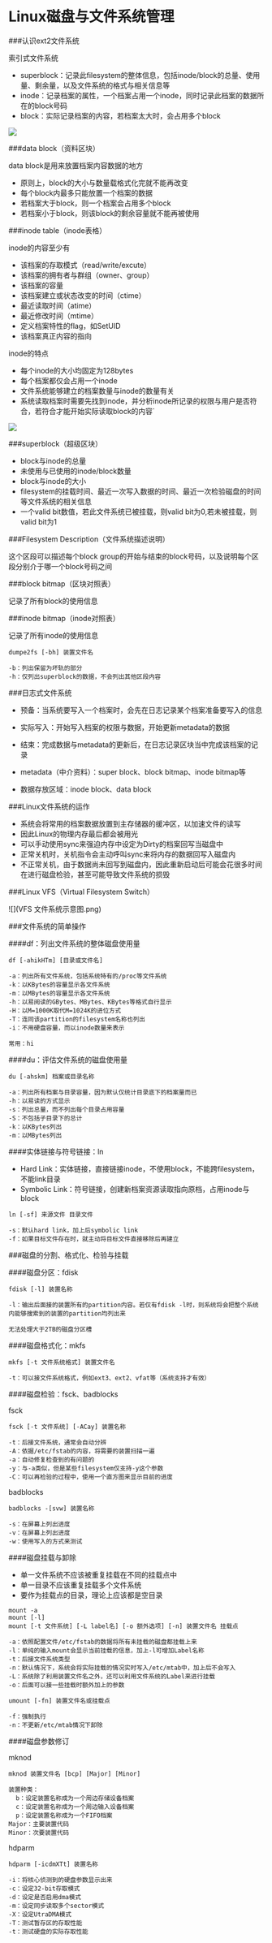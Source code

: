 # Linux磁盘与文件系统管理

###认识ext2文件系统

索引式文件系统

* superblock：记录此filesystem的整体信息，包括inode/block的总量、使用量、剩余量，以及文件系统的格式与相关信息等
* inode：记录档案的属性，一个档案占用一个inode，同时记录此档案的数据所在的block号码
* block：实际记录档案的内容，若档案太大时，会占用多个block

![](选区_001.png)

###data block（资料区块）

data block是用来放置档案内容数据的地方

* 原则上，block的大小与数量载格式化完就不能再改变
* 每个block内最多只能放置一个档案的数据
* 若档案大于block，则一个档案会占用多个block
* 若档案小于block，则该block的剩余容量就不能再被使用

###inode table（inode表格）

inode的内容至少有

* 该档案的存取模式（read/write/excute）
* 该档案的拥有者与群组（owner、group）
* 该档案的容量
* 该档案建立或状态改变的时间（ctime）
* 最近读取时间（atime）
* 最近修改时间（mtime）
* 定义档案特性的flag，如SetUID
* 该档案真正内容的指向

inode的特点

* 每个inode的大小均固定为128bytes
* 每个档案都仅会占用一个inode
* 文件系统能够建立的档案数量与inode的数量有关
* 系统读取档案时需要先找到inode，并分析inode所记录的权限与用户是否符合，若符合才能开始实际读取block的内容`

![](选区_002.png)

###superblock（超级区块）

* block与inode的总量
* 未使用与已使用的inode/block数量
* block与inode的大小
* filesystem的挂载时间、最近一次写入数据的时间、最近一次检验磁盘的时间等文件系统的相关信息
* 一个valid bit数值，若此文件系统已被挂载，则valid bit为0,若未被挂载，则valid bit为1

###Filesystem Description（文件系统描述说明）

这个区段可以描述每个block group的开始与结束的block号码，以及说明每个区段分别介于哪一个block号码之间

###block bitmap（区块对照表）

记录了所有block的使用信息

###inode bitmap（inode对照表）

记录了所有inode的使用信息

```
dumpe2fs [-bh] 装置文件名

-b：列出保留为坏轨的部分
-h：仅列出superblock的数据，不会列出其他区段内容
```

###日志式文件系统

* 预备：当系统要写入一个档案时，会先在日志记录某个档案准备要写入的信息
* 实际写入：开始写入档案的权限与数据，开始更新metadata的数据
* 结束：完成数据与metadata的更新后，在日志记录区块当中完成该档案的记录


* metadata（中介资料）：super block、block bitmap、inode bitmap等
* 数据存放区域：inode block、data block


###Linux文件系统的运作

* 系统会将常用的档案数据放置到主存储器的缓冲区，以加速文件的读写
* 因此Linux的物理内存最后都会被用光
* 可以手动使用sync来强迫内存中设定为Dirty的档案回写当磁盘中
* 正常关机时，关机指令会主动呼叫sync来将内存的数据回写入磁盘内
* 不正常关机，由于数据尚未回写到磁盘内，因此重新启动后可能会花很多时间在进行磁盘检验，甚至可能导致文件系统的损毁

###Linux VFS（Virtual Filesystem Switch）

![](VFS 文件系统示意图.png)

###文件系统的简单操作

####df：列出文件系统的整体磁盘使用量

```
df [-ahikHTm] [目录或文件名]

-a：列出所有文件系统，包括系统特有的/proc等文件系统
-k：以KBytes的容量显示各文件系统
-m：以MBytes的容量显示各文件系统
-h：以易阅读的GBytes、MBytes、KBytes等格式自行显示
-H：以M=1000K取代M=1024K的进位方式
-T：连同该partition的filesystem名称也列出
-i：不用硬盘容量，而以inode数量来表示

常用：hi
```

####du：评估文件系统的磁盘使用量

```
du [-ahskm] 档案或目录名称

-a：列出所有档案与目录容量，因为默认仅统计目录底下的档案量而已
-h：以易读的方式显示
-s：列出总量，而不列出每个目录占用容量
-S：不包括子目录下的总计
-k：以KBytes列出
-m：以MBytes列出
```

####实体链接与符号链接：ln

* Hard Link：实体链接，直接链接inode，不使用block，不能跨filesystem，不能link目录
* Symbolic Link：符号链接，创建新档案资源读取指向原档，占用inode与block

```
ln [-sf] 来源文件 目录文件

-s：默认hard link，加上后symbolic link
-f：如果目标文件存在时，就主动将目标文件直接移除后再建立
```
###磁盘的分割、格式化、检验与挂载

####磁盘分区：fdisk

```
fdisk [-l] 装置名称

-l：输出后面接的装置所有的partition内容。若仅有fdisk -l时，则系统将会把整个系统内能够搜索到的装置的partition均列出来

无法处理大于2TB的磁盘分区槽
```

####磁盘格式化：mkfs

```
mkfs [-t 文件系统格式] 装置文件名

-t：可以接文件系统格式，例如ext3、ext2、vfat等（系统支持才有效）
```

####磁盘检验：fsck、badblocks

fsck

```
fsck [-t 文件系统] [-ACay] 装置名称

-t：后接文件系统，通常会自动分辨
-A：依据/etc/fstab的内容，将需要的装置扫描一遍
-a：自动修复检查到的有问题的
-y：与-a类似，但是某些filesystem仅支持-y这个参数
-C：可以再检验的过程中，使用一个直方图来显示目前的进度
```

badblocks

```
badblocks -[svw] 装置名称

-s：在屏幕上列出进度
-v：在屏幕上列出进度
-w：使用写入的方式来测试
```

####磁盘挂载与卸除

* 单一文件系统不应该被重复挂载在不同的挂载点中
* 单一目录不应该重复挂载多个文件系统
* 要作为挂载点的目录，理论上应该都是空目录

```
mount -a
mount [-l]
mount [-t 文件系统] [-L label名] [-o 额外选项] [-n] 装置文件名 挂载点

-a：依照配置文件/etc/fstab的数据将所有未挂载的磁盘都挂载上来
-l：单纯的输入mount会显示当前挂载的信息，加上-l可增加Label名称
-t：后接文件系统类型
-n：默认情况下，系统会将实际挂载的情况实时写入/etc/mtab中，加上后不会写入
-L：系统除了利用装置文件名之外，还可以利用文件系统的Label来进行挂载
-o：后面可以接一些挂载时额外加上的参数
```

```
umount [-fn] 装置文件名或挂载点

-f：强制执行
-n：不更新/etc/mtab情况下卸除
```

####磁盘参数修订

mknod

```
mknod 装置文件名 [bcp] [Major] [Minor]

装置种类：
  b：设定装置名称成为一个周边存储设备档案
  c：设定装置名称成为一个周边输入设备档案
  p：设定装置名称成为一个FIFO档案
Major：主要装置代码
Minor：次要装置代码
```

hdparm

```
hdparm [-icdmXTt] 装置名称

-i：将核心侦测到的硬盘参数显示出来
-c：设定32-bit存取模式
-d：设定是否启用dma模式
-m：设定同步读取多个sector模式
-X：设定UtraDMA模式
-T：测试暂存区的存取性能
-t：测试硬盘的实际存取性能
```











